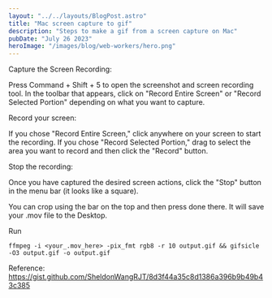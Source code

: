 ```yaml
---
layout: "../../layouts/BlogPost.astro"
title: "Mac screen capture to gif"
description: "Steps to make a gif from a screen capture on Mac"
pubDate: "July 26 2023"
heroImage: "/images/blog/web-workers/hero.png"
---
```


Capture the Screen Recording:

Press Command + Shift + 5 to open the screenshot and screen recording tool.
In the toolbar that appears, click on "Record Entire Screen" or "Record Selected Portion" depending on what you want to capture.


Record your screen:

If you chose "Record Entire Screen," click anywhere on your screen to start the recording.
If you chose "Record Selected Portion," drag to select the area you want to record and then click the "Record" button.


Stop the recording:

Once you have captured the desired screen actions, click the "Stop" button in the menu bar (it looks like a square).

You can crop using the bar on the top and then press done there. It will save your .mov file to the Desktop.

Run

```
ffmpeg -i <your_.mov_here> -pix_fmt rgb8 -r 10 output.gif && gifsicle -O3 output.gif -o output.gif
```

Reference:
https://gist.github.com/SheldonWangRJT/8d3f44a35c8d1386a396b9b49b43c385
